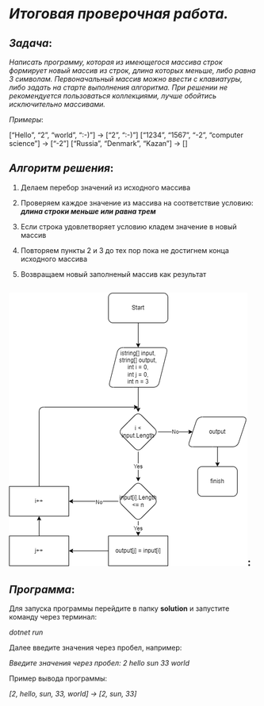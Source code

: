 # *__Итоговая проверочная работа.__*

## *__Задача__*:

*Написать программу, которая из имеющегося массива строк формирует новый массив из строк, длина которых меньше, либо равна 3 символам. Первоначальный массив можно ввести с клавиатуры, либо задать на старте выполнения алгоритма. При решении не рекомендуется пользоваться коллекциями, лучше обойтись исключительно массивами.*

*Примеры*:

[“Hello”, “2”, “world”, “:-)”] → [“2”, “:-)”]
[“1234”, “1567”, “-2”, “computer science”] → [“-2”]
[“Russia”, “Denmark”, “Kazan”] → []

## *__Алгоритм решения__*:

1. Делаем перебор значений из исходного массива

2. Проверяем каждое значение из массива на соответствие условию: *__длина строки меньше или равна трем__*
3. Если строка удовлетворяет условию кладем значение в новый массив
4. Повторяем пункты 2 и 3 до тех пор пока не достигнем конца исходного массива
5. Возвращаем новый заполненый массив как результат

## ![Блок-схема алгоритма](diagram/Diagram.drawio.png):


## *__Программа__*:

Для запуска программы перейдите в папку **solution** и запустите команду через терминал:

*dotnet run*

Далее введите значения через пробел, например:

*Введите значения через пробел: 2 hello sun 33 world*

Пример вывода программы:

*[2, hello, sun, 33, world] -> [2, sun, 33]*

